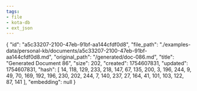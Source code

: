 ```yaml
---
tags:
- file
- kota-db
- ext_json
---
```

{
  "id": "a5c33207-2100-47eb-91bf-aa144cfdf0d8",
  "file_path": "./examples-data/personal-kb/documents/a5c33207-2100-47eb-91bf-aa144cfdf0d8.md",
  "original_path": "/generated/doc-086.md",
  "title": "Generated Document 86",
  "size": 202,
  "created": 1754607831,
  "updated": 1754607831,
  "hash": [
    14,
    118,
    129,
    233,
    218,
    147,
    67,
    135,
    200,
    3,
    196,
    244,
    9,
    49,
    70,
    169,
    192,
    196,
    230,
    202,
    244,
    7,
    140,
    237,
    27,
    164,
    41,
    101,
    103,
    122,
    87,
    141
  ],
  "embedding": null
}